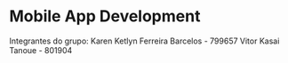# Mobile App Development
Integrantes do grupo: 
Karen Ketlyn Ferreira Barcelos - 799657
Vitor Kasai Tanoue - 801904
